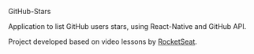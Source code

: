 GitHub-Stars

Application to list GitHub users stars, using React-Native and GitHub API.

Project developed based on video lessons by [RocketSeat](https://rocketseat.com.br).
